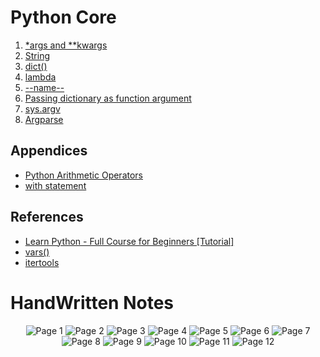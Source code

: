 # Python Core
1. [*args and **kwargs](./*args%20and%20**kwargs/index.md)
2. [String](./String/index.md)
3. [dict()](./dict()/index.md)
4. [lambda](./lambda/index.md)
5. [--name--](./--name--/index.md)
6. [Passing dictionary as function argument](./Passing%20dictionary%20as%20function%20argument/index.md)
7. [sys.argv](./sys.argv/index.md)
8. [Argparse](./Argparse/index.md)

## Appendices
* [Python Arithmetic Operators](./Appendices/Python%20Arithmetic%20Operators.md)
* [with statement](./Appendices/with%20statement.md)

## References
* [Learn Python - Full Course for Beginners [Tutorial]](https://www.youtube.com/watch?v=rfscVS0vtbw&list=PLgnQpQtFTOGRKTPxhXZ68kKAQtsy76s0S&index=3)
* [vars()](https://www.programiz.com/python-programming/methods/built-in/vars)
* [itertools](https://docs.python.org/3/library/itertools.html)

# HandWritten Notes
<p align="center">
<img src="./1.jpg" alt="Page 1"/>
<img src="./2.jpg" alt="Page 2"/>
<img src="./3.jpg" alt="Page 3"/>
<img src="./4.jpg" alt="Page 4"/>
<img src="./5.jpg" alt="Page 5"/>
<img src="./6.jpg" alt="Page 6"/>
<img src="./7.jpg" alt="Page 7"/>
<img src="./8.jpg" alt="Page 8"/>
<img src="./9.jpg" alt="Page 9"/>
<img src="./10.jpg" alt="Page 10"/>
<img src="./11.jpg" alt="Page 11"/>
<img src="./12.jpg" alt="Page 12"/>
<p\>
